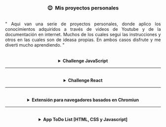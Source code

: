 <h3 align='center'> 😊 &nbsp;Mis proyectos personales</h3>
<br />
<div style="display: flex; flex-direction: row; justify-content: space-evenly; text-align:justify">
" Aqui van una serie de proyectos personales, donde aplico los conocimientos adquiridos a través de videos de Youtube y de la documentación en internet. Muchos de los cuales segui las instrucciones y otros en las cuales son de ideasa propias. En ambos casos disfrute y me diverti mucho aprendiendo. "
</div>
<br />
<br />
<details><summary align='center'><b>Challenge JavaScript</b></summary>
<p></p>
<p style="display: flex; flex-direction: row; justify-content: space-evenly; text-align:justify">
Son preguntas de opciones múltiples, desde lo más básico a lo avanzado. Las respuestas se encuentran en las secciones contraídas debajo de las preguntas, simplemente haz clic en ellas para expandir…
</p>
<br />
<div align='center'>

<a href='https://github.com/Kapelu/Challenge-JavaScript' target="_blank"> Link del Proyecto </a>

</div>
</details>

---

<br />
<details><summary align='center'><b>Challenge React</b></summary>
<p></p>
<p style="display: flex; flex-direction: row; justify-content: space-evenly; text-align:justify">
Son algunas de las preguntas más frecuentes en las entrevistas técnicas de React. Desde lo más básico a lo avanzado. Las respuestas se encuentran en las secciones contraídas debajo de las preguntas…
</p>
<br />
<div align='center'>

<a href='https://github.com/Kapelu/Challenge-React' target="_blank"> Link del Proyecto </a>

</div>
</details>

---

<br />
<details><summary align='center'><b>Extensión para navegadores basados en Chromiun</b></summary>
<p></p>
<p style="display: flex; flex-direction: row; justify-content: space-evenly; text-align:justify">
En este tutorial muestro como podemos crear una extensión para navegadores basados en Chromiun. Los guiaré desde lo más básico, como es crear el archivo de manifiesto (JSON), una página emergente o tambien llamada Popup, además de añadir codigo de Javascript para que el usuario pueda interactuar con la extension, y como hacer para activar la extensión en nuestro navegador.

Al existir otros navegadores basados en Chromiun, como Brave, Opera, Microsoft Edge y el mismo Chromiun, esta extension puede funcionar exactamente igual para esos proyectos.
</p>
<br />
<div align='center'>

<a href='https://github.com/Kapelu/primera-extension-chrome' target="_blank"> Link del Proyecto </a>

</div>
</details>

---
<br />
<details><summary align='center'><b>App ToDo List [HTML, CSS y Javascript]</b></summary>
<p></p>
<p style="display: flex; flex-direction: row; justify-content: space-evenly; text-align:justify">

</p>
<br />
<div align='center'>

<a href='https://github.com/Kapelu/proyectos-personales/tree/main/ToDo%20List' target="_blank"> Link del Proyecto </a>

</div>
</details>
